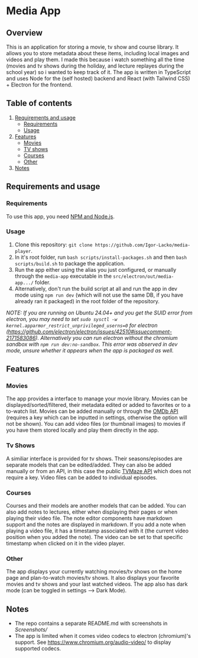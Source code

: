 # Media App

## Overview

This is an application for storing a movie, tv show and course library. It allows you to store metadata about these items, including local images and videos and play them. I made this because i watch something all the time (movies and tv shows during the holiday, and lecture replayes during the school year) so i wanted to keep track of it. The app is written in
TypeScript and uses Node for the (self hosted) backend and React (with Tailwind CSS) + Electron for the frontend.

## Table of contents

1. [Requirements and usage](#requirements-and-usage)
   - [Requirements](#requirements)
   - [Usage](#usage)
2. [Features](#features)
   - [Movies](#movies)
   - [TV shows](#tv-shows)
   - [Courses](#courses)
   - [Other](#other)
3. [Notes](#notes)

## Requirements and usage

### Requirements

To use this app, you need [NPM and Node.js](https://docs.npmjs.com/downloading-and-installing-node-js-and-npm).

### Usage

1. Clone this repository: `git clone https://github.com/Igor-Lacko/media-player`.
2. In it's root folder, run `bash scripts/install-packages.sh` and then `bash scripts/build.sh` to package the application.
3. Run the app either using the alias you just configured, or manually through the `media-app` executable in the `src/electron/out/media-app.../` folder.
4. Alternatively, don't run the build script at all and run the app in dev mode using `npm run dev` (which will not use the same DB, if you have already ran it packaged) in the root folder of the repository.

_NOTE: If you are running on Ubuntu 24.04+ and you get the SUID error from electron, you may need to set `sudo sysctl -w kernel.apparmor_restrict_unprivileged_userns=0` for electron (https://github.com/electron/electron/issues/42510#issuecomment-2171583086). Alternatively you can run electron without the chromium sandbox with `npm run dev:no-sandbox`. This error was observed in dev mode, unsure whether it appears when the app is packaged as well._

## Features

### Movies

The app provides a interface to manage your movie library. Movies can be displayed/sorted/filtered, their metadata edited or added to favorites or to a to-watch list. Movies can be added manually or through the [OMDb API](https://www.omdbapi.com/) (requires a key which can be inputted in settings, otherwise the option will not be shown). You can add video files (or thumbnail images) to movies if you have them stored locally and play them directly in the app.

### Tv Shows

A similiar interface is provided for tv shows. Their seasons/episodes are separate models that can be edited/added. They can also be added manually or from an API, in this case the public [TVMaze API](https://www.tvmaze.com/api) which does not require a key. Video files can be added to individual episodes.

### Courses

Courses and their models are another models that can be added. You can also add notes to lectures, either when displaying their pages or when playing their video file. The note editor components have markdown support and the notes are displayed in markdown. If you add a note when playing a video file, it has a timestamp associated with it (the current video position when you added the note). The video can be set to that specific timestamp when clicked on it in the video player.

### Other

The app displays your currently watching movies/tv shows on the home page and plan-to-watch movies/tv shows. It also displays your favorite movies and tv shows and your last watched videos. The app also has dark mode (can be toggled in settings --> Dark Mode).

## Notes

- The repo contains a separate README.md with screenshots in _Screenshots/_<br>
- The app is limited when it comes video codecs to electron (chromium)'s support. See https://www.chromium.org/audio-video/ to display supported codecs.<br>
